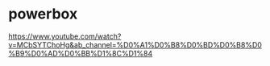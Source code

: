 # powerbox

https://www.youtube.com/watch?v=MCbSYTChoHg&ab_channel=%D0%A1%D0%B8%D0%BD%D0%B8%D0%B9%D0%AD%D0%BB%D1%8C%D1%84

